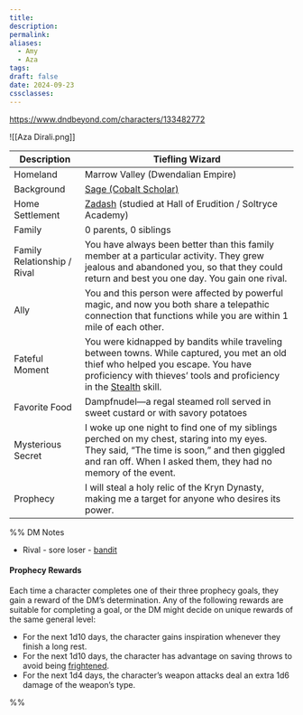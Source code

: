 ```yaml
---
title: 
description: 
permalink: 
aliases:
  - Amy
  - Aza
tags: 
draft: false
date: 2024-09-23
cssclasses:
---
```

https://www.dndbeyond.com/characters/133482772 

![[Aza Dirali.png]] 

| Description                 | Tiefling Wizard                                                                                                                                                                                                                                                                     |
| --------------------------- | ----------------------------------------------------------------------------------------------------------------------------------------------------------------------------------------------------------------------------------------------------------------------------------- |
| Homeland                    | Marrow Valley (Dwendalian Empire)                                                                                                                                                                                                                                                   |
| Background                  | [Sage (Cobalt Scholar)](https://www.dndbeyond.com/backgrounds/sage-cobalt-scholar)                                                                                                                                                                                                  |
| Home Settlement             | [Zadash](https://www.dndbeyond.com/sources/egtw/wildemount-gazetteer-marrow-valley#Zadash) (studied at Hall of Erudition / Soltryce Academy)                                                                                                                                        |
| Family                      | 0 parents, 0 siblings                                                                                                                                                                                                                                                               |
| Family Relationship / Rival | You have always been better than this family member at a particular activity. They grew jealous and abandoned you, so that they could return and best you one day. You gain one rival.                                                                                              |
| Ally                        | You and this person were affected by powerful magic, and now you both share a telepathic connection that functions while you are within 1 mile of each other.                                                                                                                       |
| Fateful Moment              | You were kidnapped by bandits while traveling between towns. While captured, you met an old thief who helped you escape. You have proficiency with thieves’ tools and proficiency in the [Stealth](https://www.dndbeyond.com/sources/dnd/free-rules/playing-the-game#Skills) skill. |
| Favorite Food               | Dampfnudel—a regal steamed roll served in sweet custard or with savory potatoes                                                                                                                                                                                                     |
| Mysterious Secret           | I woke up one night to find one of my siblings perched on my chest, staring into my eyes. They said, “The time is soon,” and then giggled and ran off. When I asked them, they had no memory of the event.                                                                          |
| Prophecy                    | I will steal a holy relic of the Kryn Dynasty, making me a target for anyone who desires its power.                                                                                                                                                                                 |

%% DM Notes

- Rival - sore loser - [bandit](https://www.dndbeyond.com/monsters/16798-bandit) 

#### Prophecy Rewards

Each time a character completes one of their three prophecy goals, they gain a reward of the DM’s determination. Any of the following rewards are suitable for completing a goal, or the DM might decide on unique rewards of the same general level:

- For the next 1d10 days, the character gains inspiration whenever they finish a long rest.
- For the next 1d10 days, the character has advantage on saving throws to avoid being [frightened](https://www.dndbeyond.com/sources/dnd/free-rules/rules-glossary#FrightenedCondition).
- For the next 1d4 days, the character’s weapon attacks deal an extra 1d6 damage of the weapon’s type.

%%
